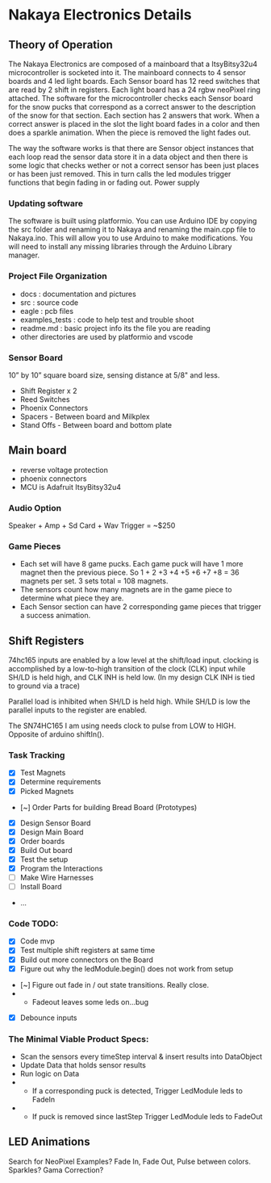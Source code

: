 # Nakaya Electronics Details

## Theory of Operation
The Nakaya Electronics are composed of a mainboard that a ItsyBitsy32u4 microcontroller is socketed into it. The mainboard connects to 4 sensor boards and 4 led light boards. Each Sensor board has 12 reed switches that are read by 2 shift in registers.  Each light board has a 24 rgbw neoPixel ring attached. The software for the microcontroller checks each Sensor board for the snow pucks that correspond as a correct answer to the description of the snow for that section. Each section has 2 answers that work. When a correct answer is placed in the slot the light board fades in a color and then does a sparkle animation. When the piece is removed the light fades out.  

The way the software works is that there are Sensor object instances that each loop read the sensor data store it in a data object
and then there is some logic that checks wether or not a correct sensor has been just places or has been just removed. This in turn
calls the led modules trigger functions that begin fading in or fading out.
Power supply

### Updating software
The software is built using platformio. You can use Arduino IDE by copying the src folder
and renaming it to Nakaya and renaming the main.cpp file to Nakaya.ino. This will allow
you to use Arduino to make modifications. You will need to install any missing libraries
through the Arduino Library manager.

### Project File Organization
- docs : documentation and pictures
- src : source code
- eagle : pcb files
- examples_tests : code to help test and trouble shoot
- readme.md : basic project info its the file you are reading
- other directories are used by platformio and vscode

### Sensor Board
 10” by 10” square board size, sensing distance at 5/8" and less. 
- Shift Register x 2
- Reed Switches
- Phoenix Connectors
- Spacers - Between board and Milkplex
- Stand Offs - Between board and bottom plate

## Main board
- reverse voltage protection
- phoenix connectors
- MCU is Adafruit ItsyBitsy32u4


### Audio Option
Speaker + Amp + Sd Card + Wav Trigger = ~$250


### Game Pieces
- Each set will have 8 game pucks. Each game puck will have 1 more magnet then the
previous piece. So 1 + 2 +3 +4 +5 +6 +7 +8 = 36 magnets per set.
3 sets total = 108 magnets.
- The sensors count how many magnets are in the game piece to determine what
piece they are. 
- Each Sensor section can have 2 corresponding game pieces that trigger a success animation.

## Shift Registers

74hc165 inputs are enabled by a low level at the shift/load input.
clocking is accomplished by a low-to-high transition of the clock (CLK) input
while SH/LD is held high, and CLK INH is held low. (In my design CLK INH is
tied to ground via a trace)

Parallel load is inhibited when SH/LD is held high. While SH/LD is low the parallel
inputs to the register are enabled.

The SN74HC165 I am using needs clock to pulse from LOW to HIGH. Opposite of arduino
shiftIn().

### Task Tracking
- [x] Test Magnets
- [x] Determine requirements
- [x] Picked Magnets
- [~] Order Parts for building Bread Board (Prototypes)
- [x] Design Sensor Board
- [x] Design Main Board
- [x] Order boards
- [x] Build Out board
- [x] Test the setup
- [x] Program the Interactions
- [ ] Make Wire Harnesses
- [ ] Install Board 
- ...

### Code TODO:
- [x] Code mvp
- [x] Test multiple shift registers at same time
- [x] Build out more connectors on the Board
- [x] Figure out why the ledModule.begin() does not work from setup
- [~] Figure out fade in / out state transitions. Really close.
- - Fadeout leaves some leds on...bug 
- [x] Debounce inputs

### The Minimal Viable Product Specs:
- Scan the sensors every timeStep interval & insert results into DataObject
- Update Data that holds sensor results
- Run logic on Data 
- - If a corresponding puck is detected, Trigger LedModule leds to FadeIn
- - If puck is removed since lastStep Trigger LedModule leds to FadeOut

## LED Animations
Search for NeoPixel Examples?
Fade In, Fade Out, Pulse between colors.
Sparkles? 
Gama Correction? 
